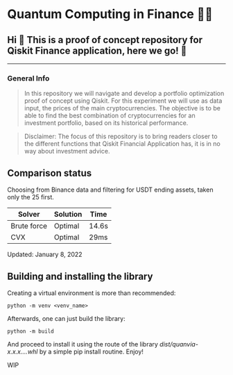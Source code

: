 # Quantum Computing in Finance 👨‍💻
## Hi 👋  This is a proof of concept repository for Qiskit Finance application, here we go! 🚀

***
### General Info
> In this repository we will navigate and develop a portfolio optimization proof of concept using Qiskit. For this experiment we will use as data input, the prices of the main cryptocurrencies.
The objective is to be able to find the best combination of cryptocurrencies for an investment portfolio, based on its historical performance.

> Disclaimer: The focus of this repository is to bring readers closer to the different functions that Qiskit Financial Application has, it is in no way about investment advice.

## Comparison status

Choosing from Binance data and filtering for USDT ending assets, taken only the 25 first.

| Solver      | Solution | Time  |
|-------------|----------|-------|
| Brute force | Optimal  | 14.6s |
| CVX         | Optimal  |  29ms |

Updated: January 8, 2022

## Building and installing the library

Creating a virtual environment is more than recommended:

```
python -m venv <venv_name>
```

Afterwards, one can just build the library:

```
python -m build
```

And proceed to install it using the route of the library *dist/quanvia-x.x.x....whl* by a simple pip install routine. Enjoy!

WIP
